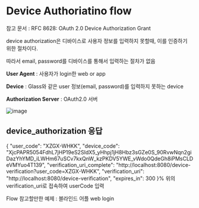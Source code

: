 # Device Authoriatino flow


참고 문서 : RFC 8628: OAuth 2.0 Device Authorization Grant 

 
device authorization은 디바이스로 사용자 정보를 입력하지 못할때, 이를 인증하기 위한 절차이다.

따라서 email, password를 디바이스를 통해서 입력하는 절차가 없음

 

<b>User Agent</b> : 사용자가 login한 web or app

<b>Device</b> : Glass와 같은 user 정보(email, password)를 입력하지 못하는 device

<b>Authorization Server</b> : OAuth2.0 서버

![image](https://github.com/user-attachments/assets/6d109fc9-3e0c-4070-93ce-998b4d119d26) 

 

## device_authorization 응답

{
    "user_code": "XZGX-WHKK",
    "device_code": "XjcPAPR5054FdhL7jHP19eS2SIdX5_yHhpj1jH8Hbz3sGZe0S_90RvwNqn2giDazYhYMD_iLWHm67uSCv7kxQnW_kzPKDV5YWE_vWdo0QdeGh8iPMsCLDeVMYuo4T139",
    "verification_uri_complete": "http://localhost:8080/device-verification?user_code=XZGX-WHKK",
    "verification_uri": "http://localhost:8080/device-verification",
    "expires_in": 300
}%
위의 verification_uri로 접속하여 userCode 입력

 
Flow 참고할만한 예제 : 블라인드 어플 web login


